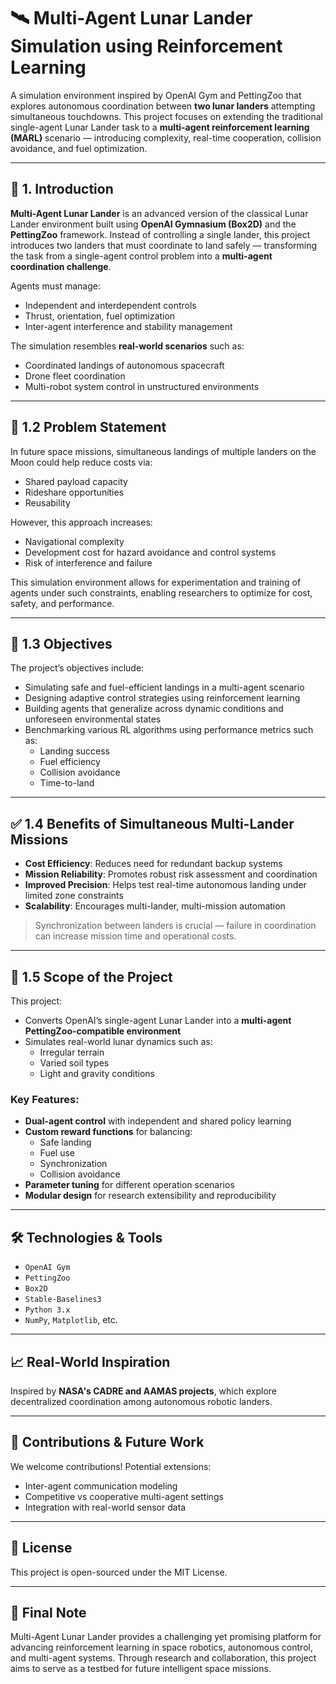 # 🛰️ Multi-Agent Lunar Lander Simulation using Reinforcement Learning

A simulation environment inspired by OpenAI Gym and PettingZoo that explores autonomous coordination between **two lunar landers** attempting simultaneous touchdowns. This project focuses on extending the traditional single-agent Lunar Lander task to a **multi-agent reinforcement learning (MARL)** scenario — introducing complexity, real-time cooperation, collision avoidance, and fuel optimization.

---

## 📘 1. Introduction

**Multi-Agent Lunar Lander** is an advanced version of the classical Lunar Lander environment built using **OpenAI Gymnasium (Box2D)** and the **PettingZoo** framework. Instead of controlling a single lander, this project introduces two landers that must coordinate to land safely — transforming the task from a single-agent control problem into a **multi-agent coordination challenge**.

Agents must manage:
- Independent and interdependent controls
- Thrust, orientation, fuel optimization
- Inter-agent interference and stability management

The simulation resembles **real-world scenarios** such as:
- Coordinated landings of autonomous spacecraft
- Drone fleet coordination
- Multi-robot system control in unstructured environments

---

## 🚩 1.2 Problem Statement

In future space missions, simultaneous landings of multiple landers on the Moon could help reduce costs via:
- Shared payload capacity
- Rideshare opportunities
- Reusability

However, this approach increases:
- Navigational complexity
- Development cost for hazard avoidance and control systems
- Risk of interference and failure

This simulation environment allows for experimentation and training of agents under such constraints, enabling researchers to optimize for cost, safety, and performance.

---

## 🎯 1.3 Objectives

The project’s objectives include:
- Simulating safe and fuel-efficient landings in a multi-agent scenario
- Designing adaptive control strategies using reinforcement learning
- Building agents that generalize across dynamic conditions and unforeseen environmental states
- Benchmarking various RL algorithms using performance metrics such as:
  - Landing success
  - Fuel efficiency
  - Collision avoidance
  - Time-to-land

---

## ✅ 1.4 Benefits of Simultaneous Multi-Lander Missions

- **Cost Efficiency**: Reduces need for redundant backup systems
- **Mission Reliability**: Promotes robust risk assessment and coordination
- **Improved Precision**: Helps test real-time autonomous landing under limited zone constraints
- **Scalability**: Encourages multi-lander, multi-mission automation

> Synchronization between landers is crucial — failure in coordination can increase mission time and operational costs.

---

## 🔭 1.5 Scope of the Project

This project:
- Converts OpenAI’s single-agent Lunar Lander into a **multi-agent PettingZoo-compatible environment**
- Simulates real-world lunar dynamics such as:
  - Irregular terrain
  - Varied soil types
  - Light and gravity conditions

### Key Features:
- **Dual-agent control** with independent and shared policy learning
- **Custom reward functions** for balancing:
  - Safe landing
  - Fuel use
  - Synchronization
  - Collision avoidance
- **Parameter tuning** for different operation scenarios
- **Modular design** for research extensibility and reproducibility

---

## 🛠️ Technologies & Tools

- `OpenAI Gym`
- `PettingZoo`
- `Box2D`
- `Stable-Baselines3`
- `Python 3.x`
- `NumPy`, `Matplotlib`, etc.

---

## 📈 Real-World Inspiration

Inspired by **NASA's CADRE and AAMAS projects**, which explore decentralized coordination among autonomous robotic landers.

---

## 🤝 Contributions & Future Work

We welcome contributions! Potential extensions:
- Inter-agent communication modeling
- Competitive vs cooperative multi-agent settings
- Integration with real-world sensor data

---

## 📄 License

This project is open-sourced under the MIT License.

---

## 🌌 Final Note

Multi-Agent Lunar Lander provides a challenging yet promising platform for advancing reinforcement learning in space robotics, autonomous control, and multi-agent systems. Through research and collaboration, this project aims to serve as a testbed for future intelligent space missions.

